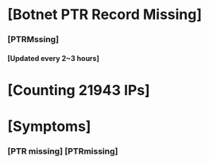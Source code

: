 # [Botnet PTR Record Missing]
### [PTRMssing]
#### [Updated every 2~3 hours]

# [Counting 21943 IPs]

# [Symptoms] 
###   [PTR missing] [PTRmissing]
